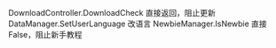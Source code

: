 DownloadController.DownloadCheck 直接返回，阻止更新
DataManager.SetUserLanguage 改语言
NewbieManager.IsNewbie 直接False，阻止新手教程